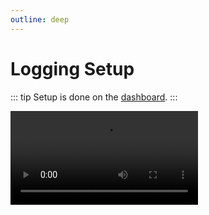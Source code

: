 ```yaml
---
outline: deep
---
```


# Logging Setup

::: tip
Setup is done on the [dashboard](../../core/dashboard).
:::

<video controls="controls" src="../../images/logging/setup.mp4" />

## Message Events

- Message edit
- Message delete: Individual and bulk message deletions

### Exempt Channels

Arcane will not post logs for messages in these channels.

## Server Events

- Channel create
- Channel delete
- Role create
- Role delete
- Role update
- Server update: Name & other various setting
- Emojis update: Creation, updates, and deletions
- Thread create
- Thread delete
- Thread update

### Exempt Channels Update Channels

Arcane will not post channel update logs for these channels.

## Member Events

- Member joined
- Member left
- Member roles changed
- Member nickname changed

## Voice Events

- Join voice channel
- Move voice channel
- Leave voice channel
- User mute state changes<sup>*</sup>
- User deaf state changes<sup>*</sup>
- User video or stream state changes<sup>*</sup>

<sup>*A debouncer will prevent users from spamming your logs by spamming mute/unmute/etc</sup>

